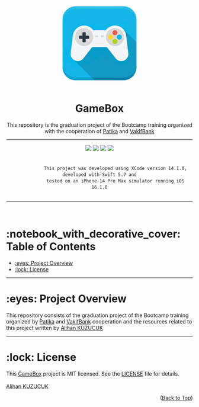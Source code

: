 <div align="center">
    <br><br>
    <img width="200" height="200" alt="image" src="./assets/gamebox.png">
    <br><br>
    <h1>GameBox</h1>
    <p>
        This repository is the graduation project of the Bootcamp training organized with the cooperation of <a href="https://www.patika.dev/">Patika</a> and <a href="https://www.vakifbank.com.tr/">VakifBank</a>
    </p>
    <hr>
    <div>
        <img src="https://img.shields.io/badge/XCode-14.1.0-blue?logo=xcode">
        <img src="https://img.shields.io/badge/Swift-5.7-red?logo=swift">
        <img src="https://img.shields.io/badge/Simulator%20OS-16.1.0-blue?logo=ios">
        <img src="https://img.shields.io/badge/Simulator-iPhone%2014%20Pro%20Max-blue?logo=apple">
        <br><br>
        <code>
            This project was developed using XCode version 14.1.0, developed with Swift 5.7 and
            tested on an iPhone 14 Pro Max simulator running iOS 16.1.0
        </code>
    </div>
</div>

<hr>
<br>

<a name="table-of-contents">
    <h1>:notebook_with_decorative_cover: Table of Contents</h1>
</a>
<ul>
    <li>
        <a href="#project-overview">:eyes: Project Overview</a>
    </li>
    <li>
        <a href="#license">:lock: License</a>
    </li>
</ul>

<hr>

<a name="project-overview">
    <h1>:eyes: Project Overview</h1>
</a>
<p>
This repository consists of the graduation project of the Bootcamp training organized by <a href="https://www.patika.dev/">Patika</a> and <a href="https://www.vakifbank.com.tr/">VakifBank</a> cooperation and the resources related to this project written by <a href="https://github.com/alihankuzucuk">Alihan KUZUCUK</a>
</p>

<hr>

<a name="license">
    <h1>:lock: License</h1>
</a>
<p>
    This <a href="">GameBox</a> project is MIT licensed. See the <a href="./LICENSE">LICENSE</a> file for details.
    <br><br>
    <a href="https://github.com/alihankuzucuk">Alihan KUZUCUK</a>
</p>

<p align="right">(<a href="#table-of-contents">Back to Top</a>)</p>